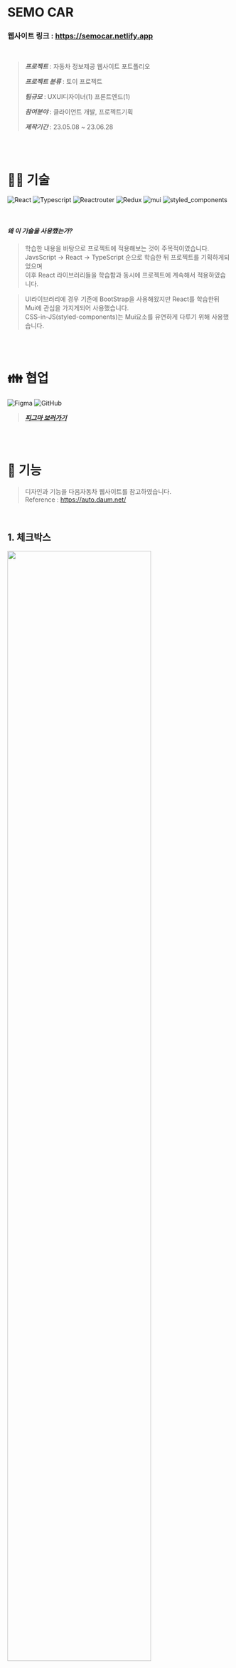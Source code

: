 

# SEMO CAR
### 웹사이트 링크 : <https://semocar.netlify.app>
<br />

> ***프로젝트*** : 자동차 정보제공 웹사이트 포트폴리오
>
> ***프로젝트 분류*** : 토이 프로젝트
>
> ***팀규모*** : UXUI디자이너(1) 프론트엔드(1)
>
> ***참여분야*** : 클라이언트 개발, 프로젝트기획
>
> ***제작기간*** : 23.05.08 ~ 23.06.28

<br />
<br />

# 👨‍🔧 **기술**

![React](https://img.shields.io/badge/React-61DAFB?style=react&logo=react&logoColor=white)
![Typescript](https://img.shields.io/badge/TypeScript-3178C6?style=typescript&logo=typescript&logoColor=white)
![Reactrouter](https://img.shields.io/badge/reactrouter-CA4245?style=reactrouter&logo=reactrouter&logoColor=white)
![Redux](https://img.shields.io/badge/Redux/Toolkit-764ABC?style=redux&logo=redux&logoColor=white)
![mui](https://img.shields.io/badge/mui-007FFF?style=mui&logo=mui&logoColor=white)
![styled_components](https://img.shields.io/badge/styled_components-DB7093?style=styledcomponents&logo=styledcomponents&logoColor=white)


<br />

#### *왜 이 기술을 사용했는가?*  
> 학습한 내용을 바탕으로 프로젝트에 적용해보는 것이 주목적이였습니다.  
> JavsScript -> React -> TypeScript 순으로 학습한 뒤 프로젝트를 기획하게되었으며  
> 이후 React 라이브러리들을 학습함과 동시에 프로젝트에 계속해서 적용하였습니다.

> UI라이브러리에 경우 기존에 BootStrap을 사용해왔지만 React를 학습한뒤 Mui에 관심을 가지게되어 사용했습니다.  
> CSS-in-JS(styled-components)는 Mui요소를 유연하게 다루기 위해 사용했습니다.

<br />
<br />

# 👪 **협업**
![Figma](https://img.shields.io/badge/figma-F24E1E?style=figma&logo=figma&logoColor=white)
![GitHub](https://img.shields.io/badge/github-181717?style=github&logo=github&logoColor=white)

> ***[피그마 보러가기](https://www.figma.com/file/cU9wY1NIxTCAtWET80BYvB/%EC%95%BC%EC%98%B9?type=design&mode=dev)***

<br />
<br />

# 👀 **기능**

> 디자인과 기능을 다음자동차 웹사이트를 참고하였습니다.  
> Reference : <https://auto.daum.net/>

<br />
<!-- 체크박스 -->

## **1. 체크박스**
<img width='80%' src='https://user-images.githubusercontent.com/74530907/250579327-611c017d-526a-4d60-934c-307e1e075921.gif' />

> 1차카테고리 : 브랜드  
> 2차카테고리 : 차급(Segment), 연료(FuleType)  
> 체크박스 형식의 카테고리를 설정하면 해당되는 차량만 필터링되어 보여줍니다.

<br />
<Hr />
<br />
<!-- 검색 -->

## **2. 검색**
<img width='80%' src='https://user-images.githubusercontent.com/74530907/250912291-bd7c3785-1b01-4f46-8de1-9fb28ec54839.gif' />

검색

<br />
<Hr />
<br />
<!-- 상세페이지 -->

## **3. 상세페이지 Nav**
<img width='80%' src='https://user-images.githubusercontent.com/74530907/250581097-2c843606-1b84-4c34-8baf-400a8670dd69.gif' />

> 스크롤하여 자동차이름, 이미지가 있는 단락이 화면에서 사라지면  
> 화면 최상단에 Fixed요소가 나옵니다.  

<br />
<Hr />
<br />

## **4. 스크롤 위치 이동**
<img width='80%' src='https://user-images.githubusercontent.com/74530907/250577089-f63aad8c-f992-40d7-85ec-f4f836f70f7c.gif' />

> 상세페이지 Navigation 버튼 클릭시 해당요소가 있는 스크롤위치로 이동합니다.

<br />
<Hr />
<br />


## **5. 등급및 제원**
<img width='80%' src='https://user-images.githubusercontent.com/74530907/250577293-015f760e-352c-4c17-b75d-bd470ab0de38.gif' />

> 1차 카테고리 : 차량의 등급(grades)  
> 2차 카테고리 : 차량의 트림(Trim)  
> 1차, 2차카테고리를 지정하면 해당 가격, 제원등을 아래단락에서 나타냅니다.

<br />
<Hr />
<br />

## **6. 캐러셀 슬라이드**
<img width='50%' src='https://user-images.githubusercontent.com/74530907/250577043-a3c03a91-be06-4ef0-afea-df31af017fc3.gif' /><img width='50%' src='https://user-images.githubusercontent.com/74530907/250576700-47e73051-bb43-46cf-885c-e96f9b400245.gif' />

> 메인페이지 배너, 최신 출시모델 상세페이지 차량외부, 내부에서 이미지 슬라이드를 구현하였습니다.

> Swiper 라이브러리를 사용하였습니다. <https://swiperjs.com/>

<br />
<Hr />
<br />
<!-- Spinners -->

## **7. 차량목록 로딩**  
<img width='80%' src='https://user-images.githubusercontent.com/74530907/250577105-1811ba71-f9b3-47b7-8dc0-f3f2e9dc134e.gif' />


<Hr />
<br />
<br />
<br />

# 🗒️기획

자동차 데이터는 json형식으로 작성한뒤 GitHub gist에서 관리합니다.  

> 해당 데이터에 타입입니다.
> ```TypeScript
> // carData.json TYPE
> interface Car {
>   brand: {
>     kr: string;
>     en: string;
>   };
>   name: {
>     kr: string;
>     en: string;
>   };
>   id: number;
>   segment: string;
>   imgUrl: string;
>   photoNumber: { "exterior": number, "interior" :number};
>   price: {
>     min: number;
>     max: number;
>   };
>   date: string;
>   gasMileage: string;
>   fuelTypes: string[];
>   grades: Grade[];
> }
> // 1차분류(등급)
> interface Grade {
>   name: string;
>   trims: Trim[];
> }
> // 2차분류(트림)
> interface Trim {
>   name: string;
>   price: number;
>   fuelType: string;
>   engine: string;
>   displacement: string;
>   transMission: string;
>   drivingSystem: string;
>   power: string;
>   torque: string;
>   complexGasMileage: string;
>   urbanGasMileage: string;
>   highwayGasMileage: string;
>   ratingGasMileage: string;
>   lowEmission: string;
>   vehicleWeight: string;
>   autoLevel: string;
>   frontTire: string;
>   rearTire: string;
>   frontBrake: string;
>   rearBrake: string;
>   frontSuspension: string;
>   rearSuspension: string;
>   capacity: string;
>   length: string;
>   weight: string;
>   height: string;
>   wheelBase: string;
>   track: string;
>   tread: string;
>   zero: string | number;
>   // 전기
>   evMileage: string,
>   charging: string,
>   chargingQuick: string,
>   chargingSlow: string,
>   // + 하이브리드
>   batteryType: string,
>   batteryVolume: string,
>   motorPower: string;
>   motorTorque: string;
> }
> ```

